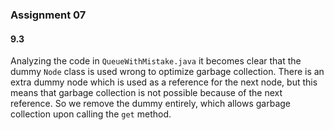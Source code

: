 ###  Assignment 07
#### 9.3

Analyzing the code in `QueueWithMistake.java` it becomes clear that the dummy `Node` class is used wrong to optimize garbage collection. There is an extra dummy node which is used as a reference for the next node, but this means that garbage collection is not possible because of the next reference. So we remove the dummy entirely, which allows garbage collection upon calling the `get` method.